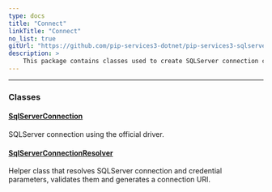 ```yaml
---
type: docs
title: "Connect"
linkTitle: "Connect"
no_list: true
gitUrl: "https://github.com/pip-services3-dotnet/pip-services3-sqlserver-dotnet"
description: >
    This package contains classes used to create SQLServer connection components.
---
```

---

<div class="module-body"> 

### Classes

#### [SqlServerConnection](sqlserver_connection)
SQLServer connection using the official driver. 



#### [SqlServerConnectionResolver](sqlserver_connection_resolver)
Helper class that resolves SQLServer connection and credential parameters,
validates them and generates a connection URI.


</div>
